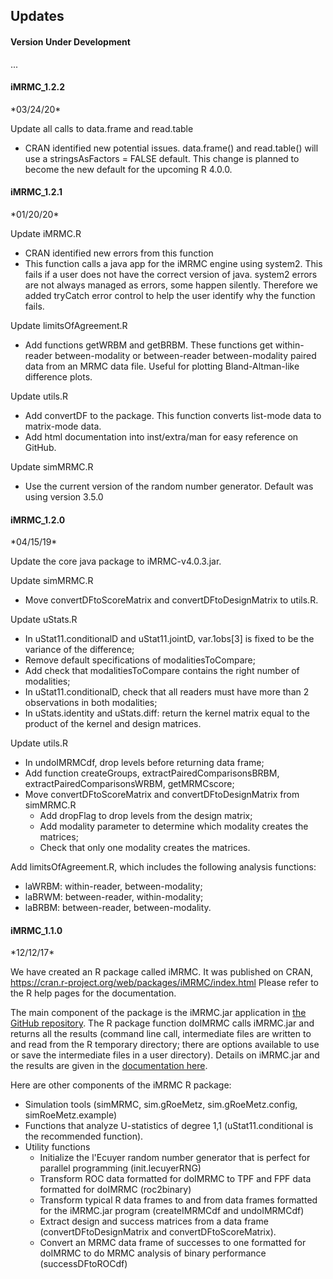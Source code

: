 <h2>Updates</h2>

<h4>Version Under Development</h4>
...

<h4>iMRMC_1.2.2</h4>
*03/24/20*

Update all calls to data.frame and read.table
* CRAN identified new potential issues. data.frame() and read.table() will use a stringsAsFactors = FALSE default. This change is planned to become the new default for the upcoming R 4.0.0.

<h4>iMRMC_1.2.1</h4>
*01/20/20*

Update iMRMC.R
* CRAN identified new errors from this function
* This function calls a java app for the iMRMC engine using system2.
This fails if a user does not have the correct version of java.
system2 errors are not always managed as errors, some happen silently.
Therefore we added tryCatch error control to help the user identify why the function fails.

Update limitsOfAgreement.R
* Add functions getWRBM and getBRBM. These functions get within-reader between-modality or between-reader between-modality paired data from an MRMC data file. Useful for plotting Bland-Altman-like difference plots.

Update utils.R
* Add convertDF to the package. This function converts list-mode data to matrix-mode data.
* Add html documentation into inst/extra/man for easy reference on GitHub.

Update simMRMC.R
* Use the current version of the random number generator. Default was using version 3.5.0

<h4>iMRMC_1.2.0</h4>
*04/15/19*

Update the core java package to iMRMC-v4.0.3.jar.

Update simMRMC.R
 * Move convertDFtoScoreMatrix and convertDFtoDesignMatrix to utils.R.

Update uStats.R
 * In uStat11.conditionalD and uStat11.jointD, var.1obs[3] is fixed to be the variance of the difference;
 * Remove default specifications of modalitiesToCompare;
 * Add check that modalitiesToCompare contains the right number of modalities;
 * In uStat11.conditionalD, check that all readers must have more than 2 observations in both modalities;
 * In uStats.identity and uStats.diff: return the kernel matrix equal to the product of the kernel and design matrices.

Update utils.R
 * In undoIMRMCdf, drop levels before returning data frame;
 * Add function createGroups, extractPairedComparisonsBRBM, extractPairedComparisonsWRBM, getMRMCscore;
 * Move convertDFtoScoreMatrix and convertDFtoDesignMatrix from simMRMC.R
      * Add dropFlag to drop levels from the design matrix;
      * Add modality parameter to determine which modality creates the matrices;
      * Check that only one modality creates the matrices.

Add limitsOfAgreement.R, which includes the following analysis functions:
 * laWRBM: within-reader, between-modality;
 * laBRWM: between-reader, within-modality;
 * laBRBM: between-reader, between-modality.
 
 
<h4>iMRMC_1.1.0</h4>
*12/12/17*

We have created an R package called iMRMC. It was published on CRAN, https://cran.r-project.org/web/packages/iMRMC/index.html Please refer to the R help pages for the documentation.

The main component of the package is the iMRMC.jar application in [the GitHub repository](https://github.com/DIDSR/iMRMC). The R package function doIMRMC calls iMRMC.jar and returns all the results (command line call, intermediate files are written to and read from the R temporary directory; there are options available to use or save the intermediate files in a user directory). Details on iMRMC.jar and the results are given in the [documentation here](http://didsr.github.io/iMRMC/).

Here are other components of the iMRMC R package:

 * Simulation tools (simMRMC, sim.gRoeMetz, sim.gRoeMetz.config, simRoeMetz.example)
 * Functions that analyze U-statistics of degree 1,1 (uStat11.conditional is the recommended function).
 * Utility functions
     * Initialize the l'Ecuyer random number generator that is perfect for parallel programming (init.lecuyerRNG)
     * Transform ROC data formatted for doIMRMC to TPF and FPF data formatted for doIMRMC (roc2binary)
     * Transform typical R data frames to and from data frames formatted for the iMRMC.jar program (createIMRMCdf and undoIMRMCdf)
     * Extract design and success matrices from a data frame (convertDFtoDesignMatrix and convertDFtoScoreMatrix).
     * Convert an MRMC data frame of successes to one formatted for doIMRMC to do MRMC analysis of binary performance (successDFtoROCdf)
